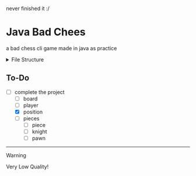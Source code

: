 never finished it :/

# Java Bad Chees
a bad chess cli game made in java as practice

<details>

<summary>File Structure</summary>

```mermaid
graph TD;
    main-->board;
    main-->player;
    main-->position;
    main-->piece;
    piece-->knight;
    piece-->pawn;
```

</details>

## To-Do

- [ ] complete the project
    - [ ] board
    - [ ] player
    - [x] position
    - [ ] pieces
        - [ ] piece 
        - [ ] knight
        - [ ] pawn
___

> [!WARNING]
> Very Low Quality!
